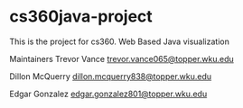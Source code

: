 # cs360java-project
This is the project for cs360. Web Based Java visualization

Maintainers
Trevor Vance                  trevor.vance065@topper.wku.edu

Dillon McQuerry               dillon.mcquerry838@topper.wku.edu

Edgar Gonzalez                edgar.gonzalez801@topper.wku.edu
